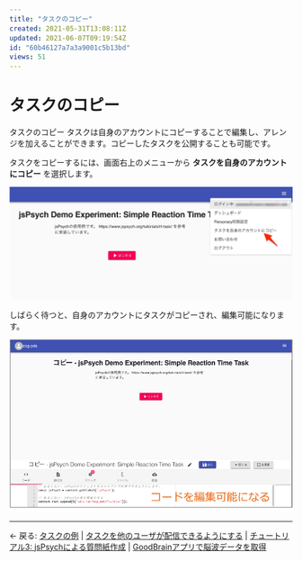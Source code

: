 ```yaml
---
title: "タスクのコピー"
created: 2021-05-31T13:08:11Z
updated: 2021-06-07T09:19:54Z
id: "60b46127a7a3a9001c5b13bd"
views: 51
---
```


# タスクのコピー

タスクのコピー
タスクは自身のアカウントにコピーすることで編集し、アレンジを加えることができます。コピーしたタスクを公開することも可能です。

タスクをコピーするには、画面右上のメニューから **タスクを自身のアカウントにコピー** を選択します。

![](images/60b4612b515675001ff5bf90.png)

しばらく待つと、自身のアカウントにタスクがコピーされ、編集可能になります。

![](images/60b46145fde2e0001ca86d7b.png)


---

← 戻る: [タスクの例](タスクの例.md) | [タスクを他のユーザが配信できるようにする](タスクを他のユーザが配信できるようにする.md) | [チュートリアル3: jsPsychによる質問紙作成](チュートリアル3_jsPsychによる質問紙作成.md) | [GoodBrainアプリで脳波データを取得](GoodBrainアプリで脳波データを取得.md)